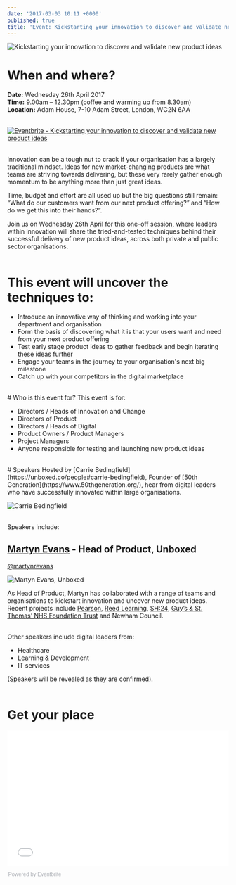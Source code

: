 ```yaml
---
date: '2017-03-03 10:11 +0000'
published: true
title: 'Event: Kickstarting your innovation to discover and validate new product ideas'
---
```

![Kickstarting your innovation to discover and validate new product ideas](http://i1291.photobucket.com/albums/b548/grammccram/Kickstarting%20your%20innovation%20to%20discover%20and%20validate%20new%20product%20ideas1_zpsemc0jvhr.png)

# When and where?
<b>Date:</b> Wednesday 26th April 2017<br/>
<b>Time:</b> 9.00am – 12.30pm (coffee and warming up from 8.30am)<br/>
<b>Location:</b> Adam House, 7-10 Adam Street, London, WC2N 6AA<br/>
<br/>

<a href="https://www.eventbrite.co.uk/e/kickstarting-your-innovation-to-discover-and-validate-new-product-ideas-tickets-32328835417?ref=ebtn" target="_blank"><img src="https://www.eventbrite.co.uk/custombutton?eid=32328835417" alt="Eventbrite - Kickstarting your innovation to discover and validate new product ideas" /></a>

<br/>
Innovation can be a tough nut to crack if your organisation has a largely traditional mindset. Ideas for new market-changing products are what teams are striving towards delivering, but these very rarely gather enough momentum to be anything more than just great ideas.<br/>

Time, budget and effort are all used up but the big questions still remain: “What do our customers want from our next product offering?” and “How do we get this into their hands?”.<br/>

Join us on Wednesday 26th April for this one-off session, where leaders within innovation will share the tried-and-tested techniques behind their successful delivery of new product ideas, across both private and public sector organisations.<br/>
<br/>

# This event will uncover the techniques to:<br/>

- Introduce an innovative way of thinking and working into your department and organisation
- Form the basis of discovering what it is that your users want and need from your next product offering
- Test early stage product ideas to gather feedback and begin iterating these ideas further
- Engage your teams in the journey to your organisation's next big milestone
- Catch up with your competitors in the digital marketplace

<br/>
# Who is this event for?
This event is for:<br/>

- Directors / Heads of Innovation and Change
- Directors of Product
- Directors / Heads of Digital
- Product Owners / Product Managers
- Project Managers
- Anyone responsible for testing and launching new product ideas

<br/>
# Speakers
Hosted by [Carrie Bedingfield](https://unboxed.co/people#carrie-bedingfield), Founder of [50th Generation](https://www.50thgeneration.org/), hear from digital leaders who have successfully innovated within large organisations.<br/>

![Carrie Bedingfield](http://i1291.photobucket.com/albums/b548/grammccram/9d8678f8-f37e-4e42-8029-ac711c8d3551_zpsmukfgmfi.png)

<br/>
Speakers include:<br/>

## [Martyn Evans](https://unboxed.co/people#martyn-evans) - Head of Product, Unboxed<br/>
[@martynrevans](https://twitter.com/martynrevans)<br/>

![Martyn Evans, Unboxed](http://i1291.photobucket.com/albums/b548/grammccram/f1ee6370-00fd-4f20-9503-055d86aad011_zpswhnuvet6.png)

As Head of Product, Martyn has collaborated with a range of teams and organisations to kickstart innovation and uncover new product ideas. Recent projects include [Pearson](https://unboxed.co/project-stories/pearson), [Reed Learning](https://unboxed.co/project-stories/reed-learning), [SH:24](https://unboxed.co/project-stories/sh24/), [Guy’s & St. Thomas’ NHS Foundation Trust](https://unboxed.co/blog/the-five-day-design-sprint-with-guy-s-st-thomas-nhs-foundation-trust-pediatric-allergy-team/) and Newham Council.<br/>
<br/>

Other speakers include digital leaders from:<br/>

- Healthcare
- Learning & Development
- IT services

(Speakers will be revealed as they are confirmed).<br/>
<br/>

# Get your place

<div style="width:100%; text-align:left;"><iframe src="//eventbrite.co.uk/tickets-external?eid=32328835417&ref=etckt" frameborder="0" height="308" width="100%" vspace="0" hspace="0" marginheight="5" marginwidth="5" scrolling="auto" allowtransparency="true"></iframe><div style="font-family:Helvetica, Arial; font-size:12px; padding:10px 0 5px; margin:2px; width:100%; text-align:left;" ><a class="powered-by-eb" style="color: #ADB0B6; text-decoration: none;" target="_blank" href="http://www.eventbrite.co.uk/">Powered by Eventbrite</a></div></div>
